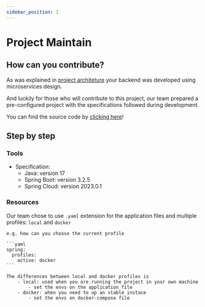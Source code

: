 ```yaml
---
sidebar_position: 1
---
```


# Project Maintain

## How can you contribute?
As was explained in [project architeture](../technical-content.md#backend) 
your backend was developed using microservices design. 

And luckily for those who will contribute to this project, 
our team prepared a pre-configured project with the specifications followed during development.

You can find the source code by [clicking here](https://github.com/BDTechCenter/service-example)!

## Step by step
### Tools
- Specification:
    - Java: version 17
    - Spring Boot: version 3.2.5
    - Spring Cloud: version 2023.0.1

### Resources
Our team chose to use ``.yaml`` extension for the application files and multiple profiles: ``local`` and ``docker``
    
    e.g. how can you choose the current profile

    ```yaml
    spring:
      profiles:
        active: docker
    ```

    The differences between local and docker profiles is
        - local: used when you are running the project in your own machine
            - set the envs on the application file
        - docker: when you need to up an stable instace
            - set the envs on docker-compose file